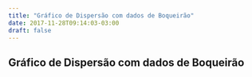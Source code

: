 ```yaml
---
title: "Gráfico de Dispersão com dados de Boqueirão"
date: 2017-11-28T09:14:03-03:00
draft: false
---
```

 <script src="https://d3js.org/d3.v4.min.js"></script>
  
<div class="container">
    <div class="row">
      <h2>Gráfico de Dispersão com dados de Boqueirão</h2>
    </div>
    <div class="row mychart" id="chart"/>

  <style>
    .mychart rect {
      fill: steelblue;
    }

    .mychart rect:hover {
      fill: goldenrod;
    }

    .mychart text {
      font: 12px sans-serif;
      text-anchor: left;
    }
  </style>
<script type="text/javascript"> 
  const alturaSVG = 400, larguraSVG = 900; 
  const margin = {top: 10, right: 20, bottom:40, left: 45}, 
  larguraVis = larguraSVG - margin.left - margin.right, 
  alturaVis = alturaSVG - margin.top - margin.bottom;

  function desenhaVisualizacao(dados) {
    let grafico = d3.select('#chart')
    .append('svg')
    .attr('width', larguraVis + margin.left + margin.right)
    .attr('height', alturaVis + margin.top + margin.bottom)
    .append('g')
      .attr('transform', 'translate(' + margin.left + ',' + margin.top + ')');
    let x = d3.scaleLinear()
      .domain([d3.min(dados, (d) => d.noventa_percentil) - 2, d3.max(dados, (d) => d.noventa_percentil) + 2 ])
      .range([0, larguraVis]); 
    let y = d3.scaleLinear()
      .domain([d3.min(dados, (d) => d.dez_percentil) - 1, d3.max(dados, (d, i) => d.dez_percentil) + 1])
      .range([0, alturaVis])
      .rangeRound([alturaVis, 0]); 
    let escala_cor = d3.scaleLinear()
                .domain([d3.min(dados, (d) => d.mediana), d3.max(dados, (d)=> d.mediana)])
                .range(["#1F84C2", "#dcedf7"])
                .clamp(true);
    grafico.selectAll('g')
      .data(dados)
      .enter()
        .append('circle')
          .attr('cy', d => y(d.dez_percentil))
          .attr('cx', d => x(d.noventa_percentil))
          .attr('r', 10)
          .attr('fill',(d) => escala_cor(d.mediana)); 

    grafico.append("g")
      .attr("transform", "translate(0," + alturaVis + ")")
      .call(d3.axisBottom(x)); 
    grafico.append('g')
      .call(d3.axisLeft(y));
    grafico.append("text")
      .attr("transform", "translate(-30," + (alturaVis + margin.top)/2 + ") rotate(-90)")
      .text("10-percentil");
    grafico.append("text")
      .attr("transform", "translate(" + ((larguraVis)/2) + "," + (alturaVis + 30) + " )")
      .text("90-percentil"); 

    
   
  }


    d3.json('/Boqueirao_Visualizacao/post/static/boqueirao-por-mes.json', function(dados) {
        desenhaVisualizacao(dados);
    });
  </script>
</div>